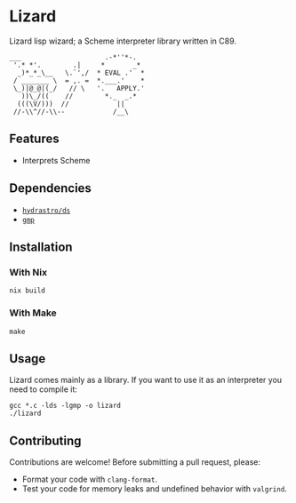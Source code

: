 # Lizard
Lizard lisp wizard; a Scheme interpreter library written in C89.
```
___                     .-*''*-.
 '.* *'.        .|     *       _*
  _)*_*_\__   \.`',/  * EVAL .'  *
 / _______ \  = ,. =  *.___.'    *
 \_)|@_@|(_/   // \   '.   APPLY.'
   ))\_/((    //        *._  _.*
  (((\V/)))  //            ||
 //-\\^//-\\--            /__\
```

## Features
- Interprets Scheme

## Dependencies
- [`hydrastro/ds`](https://github.com/hydrastro/ds)
- [`gmp`](https://gmplib.org)

## Installation
### With Nix
```shell
nix build
```

### With Make
```shell
make
```

## Usage
Lizard comes mainly as a library. If you want to use it as an interpreter
you need to compile it:
```shell
gcc *.c -lds -lgmp -o lizard
./lizard
```

## Contributing
Contributions are welcome! Before submitting a pull request, please:
- Format your code with `clang-format`.
- Test your code for memory leaks and undefined behavior with `valgrind`.
